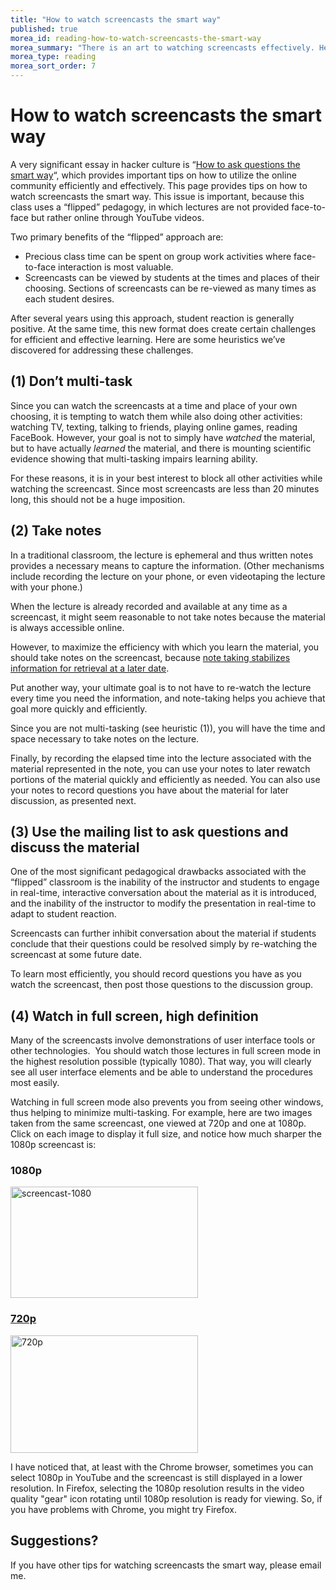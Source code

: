 ```yaml
---
title: "How to watch screencasts the smart way"
published: true
morea_id: reading-how-to-watch-screencasts-the-smart-way
morea_summary: "There is an art to watching screencasts effectively. Here are some heuristics."
morea_type: reading
morea_sort_order: 7
---
```


# How to watch screencasts the smart way

A very significant essay in hacker culture is “[How to ask questions the smart
way](http://www.catb.org/esr/faqs/smart-questions.html)“, which provides
important tips on how to utilize the online community efficiently and
effectively. This page provides tips on how to watch screencasts the smart
way. This issue is important, because this class uses a “flipped” pedagogy, in
which lectures are not provided face-to-face but rather online through YouTube
videos. 

Two primary benefits of the “flipped” approach are:

  * Precious class time can be spent on group work activities where face-to-face interaction is most valuable.
  * Screencasts can be viewed by students at the times and places of their choosing. Sections of screencasts can be re-viewed as many times as each student desires.

After several years using this approach, student reaction is generally
positive. At the same time, this new format does create certain challenges
for efficient and effective learning. Here are some heuristics we’ve
discovered for addressing these challenges.

## (1) Don’t multi-task

Since you can watch the screencasts at a time and place of your own choosing,
it is tempting to watch them while also doing other activities: watching TV,
texting, talking to friends, playing online games, reading FaceBook. However,
your goal is not to simply have *watched* the material, but to have
actually *learned* the material, and  there is mounting scientific evidence showing
that multi-tasking impairs learning
ability.

For these reasons, it is in your best
interest to block all other activities while watching the screencast. Since
most screencasts are less than 20 minutes long, this should not be a huge imposition.

## (2) Take notes

In a traditional classroom, the lecture is ephemeral and thus written notes
provides a necessary means to capture the information. (Other mechanisms
include recording the lecture on your phone, or even videotaping the lecture
with your phone.) 

When the lecture is already recorded and available at any
time as a screencast, it might seem reasonable to not take notes because the
material is always accessible online. 

However, to maximize the efficiency
with which you learn the material, you should take notes on the screencast,
because [note taking stabilizes information for retrieval at a later
date](http://wac.colostate.edu/journal/vol16/boch.pdf). 

Put another way, your
ultimate goal is to not have to re-watch the lecture every time you need the
information, and note-taking helps you achieve that goal more quickly and
efficiently. 

Since you are not multi-tasking (see heuristic (1)), you will have the time and
space necessary to take notes on the lecture. 

Finally, by recording the
elapsed time into the lecture associated with the material represented in the
note, you can use your notes to later rewatch portions of the material quickly
and efficiently as needed. You can also use your notes to record
questions you have about the material for later discussion, as presented next.

## (3) Use the mailing list to ask questions and discuss the material

One of the most significant pedagogical drawbacks associated with the
“flipped” classroom is the inability of the instructor and students to engage
in real-time, interactive conversation about the material as it is introduced,
and the inability of the instructor to modify the presentation in real-time to
adapt to student reaction. 

Screencasts can further inhibit conversation about
the material if students conclude that their questions could be resolved
simply by re-watching the screencast at some future date. 

To learn most
efficiently, you should record questions you have as you watch the screencast,
then post those questions to the discussion group.

## (4) Watch in full screen, high definition

Many of the screencasts involve demonstrations of user interface tools or
other technologies.  You should watch those lectures in full screen mode in
the highest resolution possible (typically 1080). That way, you will clearly
see all user interface elements and be able to understand the procedures most
easily. 

Watching in full screen mode also prevents you from seeing other
windows, thus helping to minimize multi-tasking. For example, here are two
images taken from the same screencast, one viewed at 720p and one at 1080p.
Click on each image to display it full size, and notice how much sharper the
1080p screencast is: 

### 1080p

<a href="http://ics314f13.files.wordpress.com/2013/08/screencast-1080.png"><img class="wp-image-243  " alt="screencast-1080" src="http://ics314f13.files.wordpress.com/2013/08/screencast-1080.png?w=300" width="300" height="178" />

### 720p

<a href="http://ics314f13.files.wordpress.com/2013/08/screencast-720.png"><img class="wp-image-244  " alt="720p" src="http://ics314f13.files.wordpress.com/2013/08/screencast-720.png?w=300" width="300" height="188" /></a>


I have noticed that, at least with the Chrome
browser, sometimes you can select 1080p in YouTube and the screencast is still
displayed in a lower resolution. In Firefox, selecting the 1080p resolution
results in the video quality "gear" icon rotating until 1080p resolution is
ready for viewing. So, if you have problems with Chrome, you might try
Firefox.

## Suggestions?

If you have other tips for watching screencasts the smart way, please email
me.





